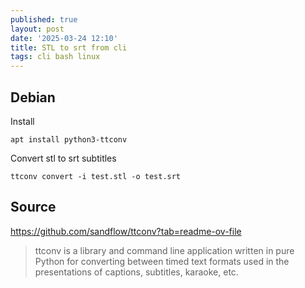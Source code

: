```yaml
---
published: true
layout: post
date: '2025-03-24 12:10'
title: STL to srt from cli
tags: cli bash linux 
---
```

## Debian

Install

    apt install python3-ttconv

Convert stl to srt subtitles

    ttconv convert -i test.stl -o test.srt

## Source

<https://github.com/sandflow/ttconv?tab=readme-ov-file>  

> ttconv is a library and command line application written in pure Python for converting between timed text formats used in the presentations of captions, subtitles, karaoke, etc.

